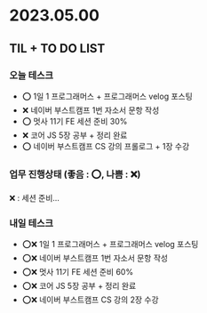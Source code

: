 # 2023.05.00

## TIL + TO DO LIST

### 오늘 테스크

- ⭕ 1일 1 프로그래머스 + 프로그래머스 velog 포스팅
- ❌ 네이버 부스트캠프 1번 자소서 문항 작성
- ⭕ 멋사 11기 FE 세션 준비 30%
- ❌ 코어 JS 5장 공부 + 정리 완료
- ⭕ 네이버 부스트캠프 CS 강의 프롤로그 + 1장 수강

### 업무 진행상태 (좋음 : ⭕, 나쁨 : ❌)

❌ : 세션 준비...

### 내일 테스크

- ⭕❌ 1일 1 프로그래머스 + 프로그래머스 velog 포스팅
- ⭕❌ 네이버 부스트캠프 1번 자소서 문항 작성
- ⭕❌ 멋사 11기 FE 세션 준비 60%
- ⭕❌ 코어 JS 5장 공부 + 정리 완료
- ⭕❌ 네이버 부스트캠프 CS 강의 2장 수강
